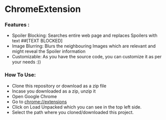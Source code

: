 # ChromeExtension
### Features :
- Spoiler Blocking: Searches entire web page and replaces Spoilers with text ##[TEXT BLOCKED]
- Image Blurring: Blurs the neighbouring Images which are relevant and might reveal the Spoiler information
- Customizable: As you have the source code, you can customize it as per your needs :))
### How To Use:
- Clone this repository or download as a zip file
- Incase you downloaded as a zip, unzip it
- Open Google Chrome
- Go to [chrome://extensions](chrome://extensions/)
- Click on Load Unpacked which you can see in the top left side.
- Select the path where you cloned/downloaded this project.

